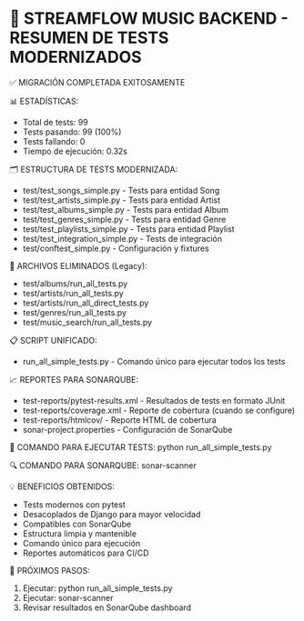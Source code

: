 🎵 STREAMFLOW MUSIC BACKEND - RESUMEN DE TESTS MODERNIZADOS
==============================================================

✅ MIGRACIÓN COMPLETADA EXITOSAMENTE

📊 ESTADÍSTICAS:
- Total de tests: 99
- Tests pasando: 99 (100%)
- Tests fallando: 0
- Tiempo de ejecución: 0.32s

🗂️ ESTRUCTURA DE TESTS MODERNIZADA:
- test/test_songs_simple.py - Tests para entidad Song
- test/test_artists_simple.py - Tests para entidad Artist
- test/test_albums_simple.py - Tests para entidad Album
- test/test_genres_simple.py - Tests para entidad Genre
- test/test_playlists_simple.py - Tests para entidad Playlist
- test/test_integration_simple.py - Tests de integración
- test/conftest_simple.py - Configuración y fixtures

📁 ARCHIVOS ELIMINADOS (Legacy):
- test/albums/run_all_tests.py
- test/artists/run_all_tests.py
- test/artists/run_all_direct_tests.py
- test/genres/run_all_tests.py
- test/music_search/run_all_tests.py

📋 SCRIPT UNIFICADO:
- run_all_simple_tests.py - Comando único para ejecutar todos los tests

📈 REPORTES PARA SONARQUBE:
- test-reports/pytest-results.xml - Resultados de tests en formato JUnit
- test-reports/coverage.xml - Reporte de cobertura (cuando se configure)
- test-reports/htmlcov/ - Reporte HTML de cobertura
- sonar-project.properties - Configuración de SonarQube

🚀 COMANDO PARA EJECUTAR TESTS:
python run_all_simple_tests.py

🔍 COMANDO PARA SONARQUBE:
sonar-scanner

💡 BENEFICIOS OBTENIDOS:
- Tests modernos con pytest
- Desacoplados de Django para mayor velocidad
- Compatibles con SonarQube
- Estructura limpia y mantenible
- Comando único para ejecución
- Reportes automáticos para CI/CD

🎯 PRÓXIMOS PASOS:
1. Ejecutar: python run_all_simple_tests.py
2. Ejecutar: sonar-scanner
3. Revisar resultados en SonarQube dashboard
